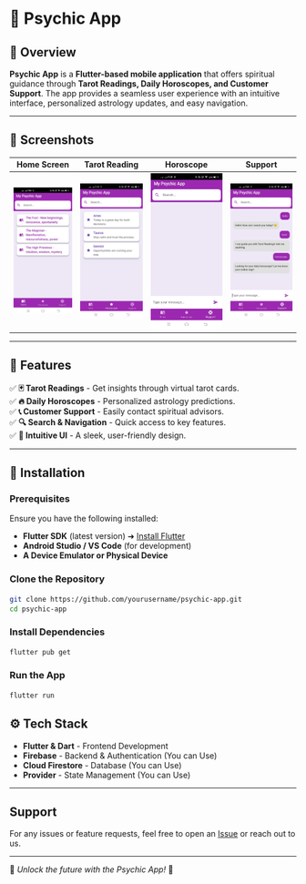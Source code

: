 # 🔮 Psychic App

## 🌟 Overview
**Psychic App** is a **Flutter-based mobile application** that offers spiritual guidance through **Tarot Readings, Daily Horoscopes, and Customer Support**. The app provides a seamless user experience with an intuitive interface, personalized astrology updates, and easy navigation.

---

## 📸 Screenshots
| Home Screen | Tarot Reading | Horoscope | Support |
|------------|--------------|-----------|---------|
| ![Home Screen](assets/image1.jpg) | ![Tarot Reading](assets/image2.jpg) | ![Horoscope](assets/image3.jpg) | ![Support](assets/image4.jpg) |

---

## 🚀 Features
✅ **🃏 Tarot Readings** - Get insights through virtual tarot cards.  
✅ **🔥 Daily Horoscopes** - Personalized astrology predictions.  
✅ **📞 Customer Support** - Easily contact spiritual advisors.  
✅ **🔍 Search & Navigation** - Quick access to key features.  
✅ **📲 Intuitive UI** - A sleek, user-friendly design.  

---

## 📲 Installation
### Prerequisites
Ensure you have the following installed:
- **Flutter SDK** (latest version) ➜ [Install Flutter](https://flutter.dev/docs/get-started/install)
- **Android Studio / VS Code** (for development)
- **A Device Emulator or Physical Device**

### Clone the Repository
```sh
git clone https://github.com/yourusername/psychic-app.git
cd psychic-app
```

### Install Dependencies
```sh
flutter pub get
```

### Run the App
```sh
flutter run
```

## ⚙️ Tech Stack
- **Flutter & Dart** - Frontend Development
- **Firebase** - Backend & Authentication (You can Use)
- **Cloud Firestore** - Database (You can Use)
- **Provider** - State Management (You can Use)

---

## Support
For any issues or feature requests, feel free to open an [Issue](https://github.com/yourusername/psychic-app/issues) or reach out to us.

---

🔮 *Unlock the future with the Psychic App!* 🌟
